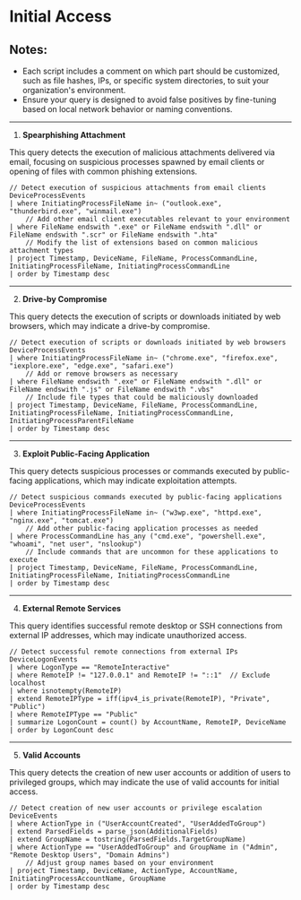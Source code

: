 # Initial Access

## Notes:
- Each script includes a comment on which part should be customized, such as file hashes, IPs, or specific system directories, to suit your organization's environment.
- Ensure your query is designed to avoid false positives by fine-tuning based on local network behavior or naming conventions.

---

1. **Spearphishing Attachment**

This query detects the execution of malicious attachments delivered via email, focusing on suspicious processes spawned by email clients or opening of files with common phishing extensions.

```kql
// Detect execution of suspicious attachments from email clients
DeviceProcessEvents
| where InitiatingProcessFileName in~ ("outlook.exe", "thunderbird.exe", "winmail.exe")
    // Add other email client executables relevant to your environment
| where FileName endswith ".exe" or FileName endswith ".dll" or FileName endswith ".scr" or FileName endswith ".hta"
    // Modify the list of extensions based on common malicious attachment types
| project Timestamp, DeviceName, FileName, ProcessCommandLine, InitiatingProcessFileName, InitiatingProcessCommandLine
| order by Timestamp desc
```

---

2. **Drive-by Compromise**

This query detects the execution of scripts or downloads initiated by web browsers, which may indicate a drive-by compromise.

```kql
// Detect execution of scripts or downloads initiated by web browsers
DeviceProcessEvents
| where InitiatingProcessFileName in~ ("chrome.exe", "firefox.exe", "iexplore.exe", "edge.exe", "safari.exe")
    // Add or remove browsers as necessary
| where FileName endswith ".exe" or FileName endswith ".dll" or FileName endswith ".js" or FileName endswith ".vbs"
    // Include file types that could be maliciously downloaded
| project Timestamp, DeviceName, FileName, ProcessCommandLine, InitiatingProcessFileName, InitiatingProcessCommandLine, 
InitiatingProcessParentFileName
| order by Timestamp desc
```

---

3. **Exploit Public-Facing Application**

This query detects suspicious processes or commands executed by public-facing applications, which may indicate exploitation attempts.

```kql
// Detect suspicious commands executed by public-facing applications
DeviceProcessEvents
| where InitiatingProcessFileName in~ ("w3wp.exe", "httpd.exe", "nginx.exe", "tomcat.exe")
    // Add other public-facing application processes as needed
| where ProcessCommandLine has_any ("cmd.exe", "powershell.exe", "whoami", "net user", "nslookup")
    // Include commands that are uncommon for these applications to execute
| project Timestamp, DeviceName, FileName, ProcessCommandLine, InitiatingProcessFileName, InitiatingProcessCommandLine
| order by Timestamp desc
```

---

4. **External Remote Services**

This query identifies successful remote desktop or SSH connections from external IP addresses, which may indicate unauthorized access.

```kql
// Detect successful remote connections from external IPs
DeviceLogonEvents
| where LogonType == "RemoteInteractive"
| where RemoteIP != "127.0.0.1" and RemoteIP != "::1"  // Exclude localhost
| where isnotempty(RemoteIP)
| extend RemoteIPType = iff(ipv4_is_private(RemoteIP), "Private", "Public")
| where RemoteIPType == "Public"
| summarize LogonCount = count() by AccountName, RemoteIP, DeviceName
| order by LogonCount desc
```

---

5. **Valid Accounts**

This query detects the creation of new user accounts or addition of users to privileged groups, which may indicate the use of valid accounts for initial access.

```kql
// Detect creation of new user accounts or privilege escalation
DeviceEvents
| where ActionType in ("UserAccountCreated", "UserAddedToGroup")
| extend ParsedFields = parse_json(AdditionalFields)
| extend GroupName = tostring(ParsedFields.TargetGroupName)
| where ActionType == "UserAddedToGroup" and GroupName in ("Admin", "Remote Desktop Users", "Domain Admins")
    // Adjust group names based on your environment
| project Timestamp, DeviceName, ActionType, AccountName, InitiatingProcessAccountName, GroupName
| order by Timestamp desc
```
